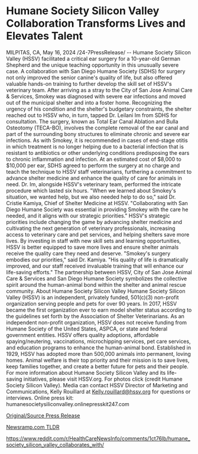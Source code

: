 # Humane Society Silicon Valley Collaboration Transforms Lives and Elevates Talent

MILPITAS, CA, May 16, 2024 /24-7PressRelease/ -- Humane Society Silicon Valley (HSSV) facilitated a critical ear surgery for a 10-year-old German Shepherd and the unique teaching opportunity in this unusually severe case. A collaboration with San Diego Humane Society (SDHS) for surgery not only improved the senior canine's quality of life, but also offered valuable hands-on training to further develop the skill set of HSSV's veterinary team.  After arriving as a stray to the City of San Jose Animal Care & Services, Smokey was diagnosed with severe ear infections and moved out of the municipal shelter and into a foster home. Recognizing the urgency of his condition and the shelter's budgetary constraints, the shelter reached out to HSSV who, in turn, tapped Dr. Leilani Im from SDHS for consultation.  The surgery, known as Total Ear Canal Ablation and Bulla Osteotomy (TECA-BO), involves the complete removal of the ear canal and part of the surrounding bony structures to eliminate chronic and severe ear infections. As with Smokey, it is recommended in cases of end-stage otitis in which treatment is no longer helping due to a bacterial infection that is resistant to antibiotics or other underlying conditions predisposing the ears to chronic inflammation and infection.  At an estimated cost of $8,000 to $10,000 per ear, SDHS agreed to perform the surgery at no charge and teach the technique to HSSV staff veterinarians, furthering a commitment to advance shelter medicine and enhance the quality of care for animals in need. Dr. Im, alongside HSSV's veterinary team, performed the intricate procedure which lasted six hours.  "When we learned about Smokey's situation, we wanted help, but we also needed help to do so," said Dr. Cristie Kamiya, Chief of Shelter Medicine at HSSV. "Collaborating with San Diego Humane Society was essential in providing Smokey with the care he needed, and it aligns with our strategic priorities."  HSSV's strategic priorities include changing the game by advancing shelter medicine and cultivating the next generation of veterinary professionals, increasing access to veterinary care and pet services, and helping shelters save more lives. By investing in staff with new skill sets and learning opportunities, HSSV is better equipped to save more lives and ensure shelter animals receive the quality care they need and deserve.  "Smokey's surgery embodies our priorities," said Dr. Kamiya. "His quality of life is dramatically improved, and our staff received invaluable training that will enhance our life-saving efforts."  The partnership between HSSV, City of San Jose Animal Care & Services and San Diego Humane Society symbolizes the collective spirit around the human-animal bond within the shelter and animal rescue community.  About Humane Society Silicon Valley  Humane Society Silicon Valley (HSSV) is an independent, privately funded, 501(c)(3) non-profit organization serving people and pets for over 90 years. In 2017, HSSV became the first organization ever to earn model shelter status according to the guidelines set forth by the Association of Shelter Veterinarians. As an independent non-profit organization, HSSV does not receive funding from Humane Society of the United States, ASPCA, or state and federal government entities. HSSV offers quality adoptions, affordable spaying/neutering, vaccinations, microchipping services, pet care services, and education programs to enhance the human-animal bond. Established in 1929, HSSV has adopted more than 500,000 animals into permanent, loving homes. Animal welfare is their top priority and their mission is to save lives, keep families together, and create a better future for pets and their people. For more information about Humane Society Silicon Valley and its life-saving initiatives, please visit HSSV.org.  For photos click (credit Humane Society Silicon Valley).  Media can contact HSSV Director of Marketing and Communications, Kelly Rouillard at Kelly.rouillard@hssv.org for questions or interviews.  Online press kit: humanesocietysiliconvalley.onlinepresskit247.com 

[Original/Source Press Release](https://www.24-7pressrelease.com/press-release/510942/humane-society-silicon-valley-collaboration-transforms-lives-and-elevates-talent)
                    

[Newsramp.com TLDR](None) 

https://www.reddit.com/r/HealthCareNewsInfo/comments/1ct76lb/humane_society_silicon_valley_collaborates_with/